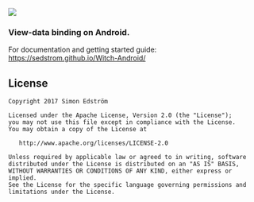 ![](https://cdn.rawgit.com/sedstrom/Witch-Android/master/docs/assets/img/logo-icon-font.svg)

### View-data binding on Android.

For documentation and getting started guide:
https://sedstrom.github.io/Witch-Android/

License
-------

    Copyright 2017 Simon Edström

    Licensed under the Apache License, Version 2.0 (the "License");
    you may not use this file except in compliance with the License.
    You may obtain a copy of the License at

       http://www.apache.org/licenses/LICENSE-2.0

    Unless required by applicable law or agreed to in writing, software
    distributed under the License is distributed on an "AS IS" BASIS,
    WITHOUT WARRANTIES OR CONDITIONS OF ANY KIND, either express or implied.
    See the License for the specific language governing permissions and
    limitations under the License.
